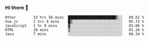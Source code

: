 ### Hi there 👋

<!--
**Hundeklemmen/Hundeklemmen** is a ✨ _special_ ✨ repository because its `README.md` (this file) appears on your GitHub profile.

Here are some ideas to get you started:

- 🔭 I’m currently working on ...
- 🌱 I’m currently learning ...
- 👯 I’m looking to collaborate on ...
- 🤔 I’m looking for help with ...
- 💬 Ask me about ...
- 📫 How to reach me: ...
- 😄 Pronouns: ...
- ⚡ Fun fact: ...
-->
<!--START_SECTION:waka-->
```text
Other        33 hrs 56 mins  ██████████████████████▒░░   89.61 % 
Vue.js       2 hrs 9 mins    █▒░░░░░░░░░░░░░░░░░░░░░░░   05.72 % 
JavaScript   1 hr 9 mins     ▓░░░░░░░░░░░░░░░░░░░░░░░░   03.06 % 
HTML         28 mins         ▒░░░░░░░░░░░░░░░░░░░░░░░░   01.26 % 
Java         7 mins          ░░░░░░░░░░░░░░░░░░░░░░░░░   00.34 % 
```
<!--END_SECTION:waka-->

